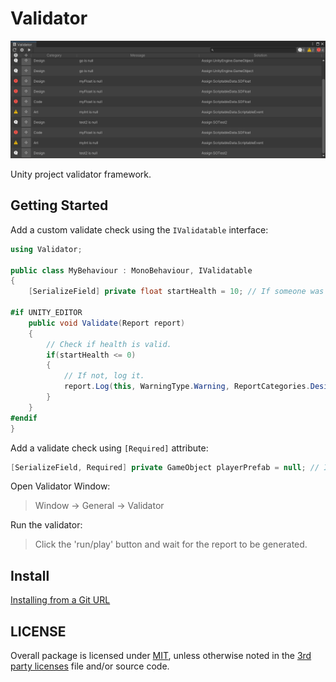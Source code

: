 # Validator

![ValidatorWindow](Documentation~/Images/ValidatorWindow_01.png)

Unity project validator framework.

## Getting Started
Add a custom validate check using the `IValidatable` interface:
```C#
using Validator;

public class MyBehaviour : MonoBehaviour, IValidatable
{
    [SerializeField] private float startHealth = 10; // If someone was to put it to low <= 0, it would be invalid.

#if UNITY_EDITOR
    public void Validate(Report report)
	{
        // Check if health is valid.
		if(startHealth <= 0)
		{
            // If not, log it.
			report.Log(this, WarningType.Warning, ReportCategories.Design, $"{nameof(startHealth)} is to low", $"Make value > 0");
		}
	}
#endif
}
```

Add a validate check using `[Required]` attribute:
```C#
[SerializeField, Required] private GameObject playerPrefab = null; // If someone forgets to assign it, it would be invalid.
```

Open Validator Window:
> Window -> General -> Validator

Run the validator:
> Click the 'run/play' button and wait for the report to be generated.

## Install

[Installing from a Git URL](https://docs.unity3d.com/Manual/upm-ui-giturl.html)

## LICENSE

Overall package is licensed under [MIT](/LICENSE.md), unless otherwise noted in the [3rd party licenses](/THIRD%20PARTY%20NOTICES.md) file and/or source code.